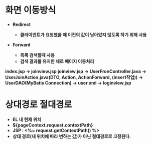 # 화면 이동방식

- **Redirect**

  - **클라이언트가 요청했을 때 이전의 값이 남아있지 않도록 하기 위해 사용**

- **Forward**
  - **목록 검색할때 사용**
  - **검색 결과를 유지한 채로 페이지 이동처리**

**index.jsp -> joinview.jsp**
**joinview.jsp**
**-> UserFronController.java**
**-> UserJoinAction.java(DTO, Action, ActionForward, (insert작업))**
**-> UserDAO(MyBatis Connection)**
**-> user.xml**
**-> loginview.jsp**

# 상대경로 절대경로

- **EL 내 현재 위치**
- **${pageContext.request.contextPath}**
- **JSP : <%= request.getContextPath() %>**
- **상대 경로(내 위치에 따라 변하는 값)가 아닌 절대경로로 고정된다.**
